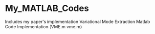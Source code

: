 # My_MATLAB_Codes
Includes my paper's implementation
Variational Mode Extraction Matlab Code Implementation (VME.m vme.m)

